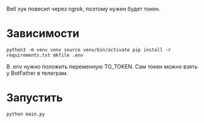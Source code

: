 Веб хук повесил через ngrok, поэтому нужен будет токен.

# Зависимости
`
python3 -m venv venv
source venv/bin/activate
pip install -r requirements.txt
mkfile .env
`

В .env нужно положить переменную TG_TOKEN. Сам токен можно взять у BotFather в телеграм.

# Запустить 
`
python main.py
`
